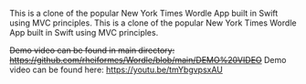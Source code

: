 This is a clone of the popular New York Times Wordle App built in 
Swift using MVC principles. 
This is a clone of the popular New York Times Wordle App built in 
Swift using MVC principles.

~~Demo video can be found in main directory: https://github.com/rheiformes/Wordle/blob/main/DEMO%20VIDEO~~ 
Demo video can be found here: https://youtu.be/tmYbgvpsxAU


